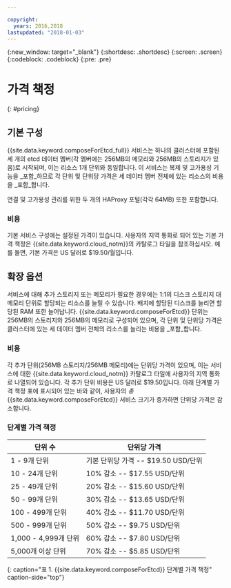 ```yaml
---

copyright:
  years: 2016,2018
lastupdated: "2018-01-03"
---
```


{:new_window: target="_blank"}
{:shortdesc: .shortdesc}
{:screen: .screen}
{:codeblock: .codeblock}
{:pre: .pre}

# 가격 책정
{: #pricing}

## 기본 구성
{{site.data.keyword.composeForEtcd_full}} 서비스는 하나의 클러스터에 포함된 세 개의 etcd 데이터 멤버(각 멤버에는 256MB의 메모리와 256MB의 스토리지가 있음)로 시작되며, 이는 리소스 1개 단위와 동일합니다. 이 서비스는 복제 및 고가용성 기능을 _포함_하므로 각 단위 및 단위당 가격은 세 데이터 멤버 전체에 있는 리소스의 비용을 _포함_합니다.

연결 및 고가용성 관리를 위한 두 개의 HAProxy 포털(각각 64MB) 또한 포함합니다.

### 비용
기본 서비스 구성에는 설정된 가격이 있습니다. 사용자의 지역 통화로 되어 있는 기본 가격 책정은 {{site.data.keyword.cloud_notm}}의 카탈로그 타일을 참조하십시오. 예를 들면, 기본 가격은 US 달러로 $19.50/월입니다.

## 확장 옵션
서비스에 대해 추가 스토리지 또는 메모리가 필요한 경우에는 1:1의 디스크 스토리지 대 메모리 단위로 할당되는 리소스를 늘릴 수 있습니다. 배치에 할당된 디스크를 늘리면 할당된 RAM 또한 늘어납니다. {{site.data.keyword.composeForEtcd}} 단위는 256MB의 스토리지와 256MB의 메모리로 구성되어 있으며, 각 단위 및 단위당 가격은 클러스터에 있는 세 데이터 멤버 전체의 리소스를 늘리는 비용을 _포함_합니다. 

### 비용
각 추가 단위(256MB 스토리지/256MB 메모리)에는 단위당 가격이 있으며, 이는 서비스에 대한 {{site.data.keyword.cloud_notm}} 카탈로그 타일에 사용자의 지역 통화로 나열되어 있습니다. 각 추가 단위 비용은 US 달러로 $19.50입니다. 아래 단계별 가격 책정 표에 표시되어 있는 바와 같이, 사용자의 _총_ {{site.data.keyword.composeForEtcd}} 서비스 크기가 증가하면 단위당 가격은 감소합니다.

### 단계별 가격 책정
단위 수|단위당 가격
----------|-----------
1 - 9개 단위|기본 단위당 가격 -- $19.50 USD/단위
10 - 24개 단위|10% 감소 -- $17.55 USD/단위
25 - 49개 단위|20% 감소 -- $15.60 USD/단위
50 - 99개 단위|30% 감소 -- $13.65 USD/단위
100 - 499개 단위|40% 감소 -- $11.70 USD/단위
500 - 999개 단위|50% 감소 -- $9.75 USD/단위
1,000 - 4,999개 단위|60% 감소 -- $7.80 USD/단위
5,000개 이상 단위|70% 감소 -- $5.85 USD/단위
{: caption="표 1. {{site.data.keyword.composeForEtcd}} 단계별 가격 책정" caption-side="top"}
